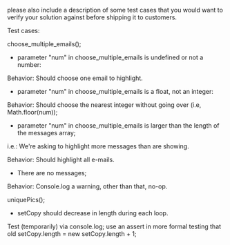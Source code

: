 please also include a description of some test cases that you would want to verify your solution against before shipping it to customers.

Test cases:

choose_multiple_emails();

* parameter "num" in choose_multiple_emails is undefined or not a number:

Behavior: Should choose one email to highlight.

* parameter "num" in choose_multiple_emails is a float, not an integer:

Behavior: Should choose the nearest integer without going over (i.e, Math.floor(num));

* parameter "num" in choose_multiple_emails is larger than the length of the messages array;

i.e.: We're asking to highlight more messages than are showing.

Behavior: Should highlight all e-mails.

* There are no messages;

Behavior: Console.log a warning, other than that, no-op.

uniquePics();

* setCopy should decrease in length during each loop.

Test (temporarily) via console.log; use an assert in more formal testing that old setCopy.length = new setCopy.length + 1;
